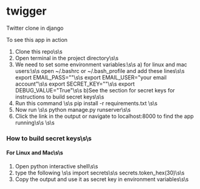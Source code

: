# twigger
Twitter clone in django

To see this app in action
1) Clone this repo\s\s
2) Open terminal in the project directory\s\s
3) We need to set some environment variables:\s\s
  a) for linux and mac users:\s\s
    open ~/.bashrc or ~/.bash_profile and add these lines\s\s
    export EMAIL_PASS="<Your email app password from google>"\s\s
    export EMAIL_USER="your email account"\s\s
    export SECRET_KEY="<generate your secret key>"\s\s
    export DEBUG_VALUE="True"\s\s
  b)See the section for secret keys for instructions to build secret keys\s\s
4) Run this command \s\s
pip install -r requirements.txt \s\s
5) Now run \s\s
python manage.py runserver\s\s
6) Click the link in the output or navigate to localhost:8000 to find the app running\s\s
\s\s
### How to build secret keys\s\s
#### For Linux and Mac\s\s
1) Open python interactive shell\s\s
2) type the following \s\s
import secrets\s\s
secrets.token_hex(30)\s\s
3) Copy the output and use it as secret key in environment variables\s\s
